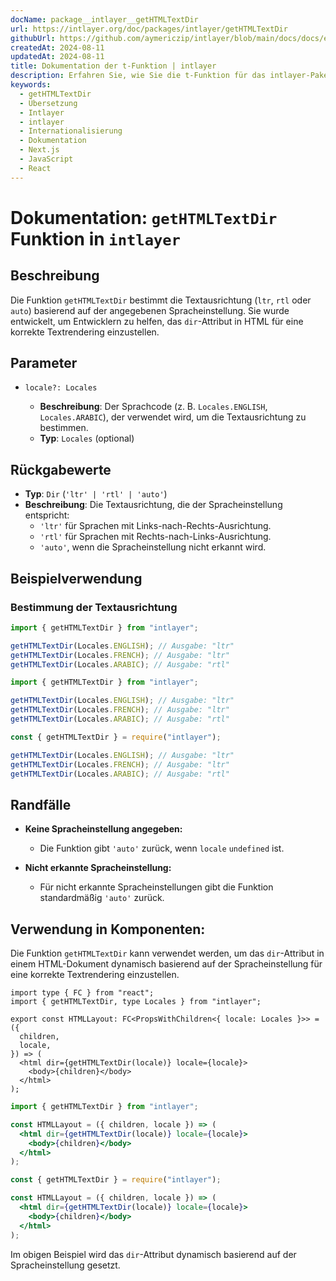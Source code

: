 ```yaml
---
docName: package__intlayer__getHTMLTextDir
url: https://intlayer.org/doc/packages/intlayer/getHTMLTextDir
githubUrl: https://github.com/aymericzip/intlayer/blob/main/docs/docs/en/packages/intlayer/getHTMLTextDir.md
createdAt: 2024-08-11
updatedAt: 2024-08-11
title: Dokumentation der t-Funktion | intlayer
description: Erfahren Sie, wie Sie die t-Funktion für das intlayer-PakegetHTMLTextDir verwenden
keywords:
  - getHTMLTextDir
  - Übersetzung
  - Intlayer
  - intlayer
  - Internationalisierung
  - Dokumentation
  - Next.js
  - JavaScript
  - React
---
```


# Dokumentation: `getHTMLTextDir` Funktion in `intlayer`

## Beschreibung

Die Funktion `getHTMLTextDir` bestimmt die Textausrichtung (`ltr`, `rtl` oder `auto`) basierend auf der angegebenen Spracheinstellung. Sie wurde entwickelt, um Entwicklern zu helfen, das `dir`-Attribut in HTML für eine korrekte Textrendering einzustellen.

## Parameter

- `locale?: Locales`

  - **Beschreibung**: Der Sprachcode (z. B. `Locales.ENGLISH`, `Locales.ARABIC`), der verwendet wird, um die Textausrichtung zu bestimmen.
  - **Typ**: `Locales` (optional)

## Rückgabewerte

- **Typ**: `Dir` (`'ltr' | 'rtl' | 'auto'`)
- **Beschreibung**: Die Textausrichtung, die der Spracheinstellung entspricht:
  - `'ltr'` für Sprachen mit Links-nach-Rechts-Ausrichtung.
  - `'rtl'` für Sprachen mit Rechts-nach-Links-Ausrichtung.
  - `'auto'`, wenn die Spracheinstellung nicht erkannt wird.

## Beispielverwendung

### Bestimmung der Textausrichtung

```typescript codeFormat="typescript"
import { getHTMLTextDir } from "intlayer";

getHTMLTextDir(Locales.ENGLISH); // Ausgabe: "ltr"
getHTMLTextDir(Locales.FRENCH); // Ausgabe: "ltr"
getHTMLTextDir(Locales.ARABIC); // Ausgabe: "rtl"
```

```javascript codeFormat="esm"
import { getHTMLTextDir } from "intlayer";

getHTMLTextDir(Locales.ENGLISH); // Ausgabe: "ltr"
getHTMLTextDir(Locales.FRENCH); // Ausgabe: "ltr"
getHTMLTextDir(Locales.ARABIC); // Ausgabe: "rtl"
```

```javascript codeFormat="commonjs"
const { getHTMLTextDir } = require("intlayer");

getHTMLTextDir(Locales.ENGLISH); // Ausgabe: "ltr"
getHTMLTextDir(Locales.FRENCH); // Ausgabe: "ltr"
getHTMLTextDir(Locales.ARABIC); // Ausgabe: "rtl"
```

## Randfälle

- **Keine Spracheinstellung angegeben:**

  - Die Funktion gibt `'auto'` zurück, wenn `locale` `undefined` ist.

- **Nicht erkannte Spracheinstellung:**
  - Für nicht erkannte Spracheinstellungen gibt die Funktion standardmäßig `'auto'` zurück.

## Verwendung in Komponenten:

Die Funktion `getHTMLTextDir` kann verwendet werden, um das `dir`-Attribut in einem HTML-Dokument dynamisch basierend auf der Spracheinstellung für eine korrekte Textrendering einzustellen.

```tsx codeFormat="typescript"
import type { FC } from "react";
import { getHTMLTextDir, type Locales } from "intlayer";

export const HTMLLayout: FC<PropsWithChildren<{ locale: Locales }>> = ({
  children,
  locale,
}) => (
  <html dir={getHTMLTextDir(locale)} locale={locale}>
    <body>{children}</body>
  </html>
);
```

```jsx codeFormat="esm"
import { getHTMLTextDir } from "intlayer";

const HTMLLayout = ({ children, locale }) => (
  <html dir={getHTMLTextDir(locale)} locale={locale}>
    <body>{children}</body>
  </html>
);
```

```jsx codeFormat="commonjs"
const { getHTMLTextDir } = require("intlayer");

const HTMLLayout = ({ children, locale }) => (
  <html dir={getHTMLTextDir(locale)} locale={locale}>
    <body>{children}</body>
  </html>
);
```

Im obigen Beispiel wird das `dir`-Attribut dynamisch basierend auf der Spracheinstellung gesetzt.
